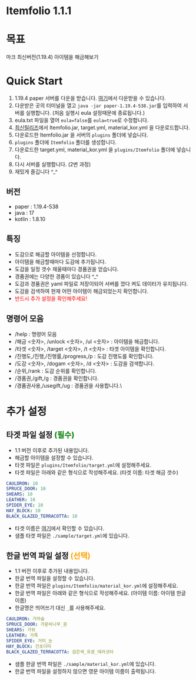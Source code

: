 # Itemfolio 1.1.1
# 목표
마크 최신버전(1.19.4) 아이템을 해금해보기

# Quick Start
1. 1.19.4 paper 서버를 다운을 받습니다. [여기](https://papermc.io/downloads/paper)에서 다운받을 수 있습니다.
2. 다운받은 곳의 터미널을 열고 `java -jar paper-1.19.4-538.jar`를 입력하여 서버를 실행합니다. (처음 실행시 eula 설정때문에 종료됩니다.)
3. eula.txt 파일을 열어 `eula=false`를 `eula=true`로 수정합니다.
4. [최신릴리즈](https://github.com/shininghyunho/Itemfolio/releases)에서 Itemfolio.jar, target.yml, material_kor.yml 을 다운로드합니다.
5. 다운로드한 Itemfolio.jar 을 서버의 `plugins` 폴더에 넣습니다.
6. `plugins` 폴더에 `Itemfolio` 폴더를 생성합니다.
7. 다운로드한 target.yml, material_kor.yml 을 `plugins/Itemfolio` 폴더에 넣습니다.
8. 다시 서버를 실행합니다. (2번 과정)
9. 재밌게 즐깁니다 ^_^

## 버전
- paper : 1.19.4-538
- java : 17
- kotlin : 1.8.10

## 특징
- 도감으로 해금할 아이템을 선정합니다.
- 아이템을 해금할때마다 도감에 추가됩니다.
- 도감을 일정 갯수 채울때마다 경품권을 얻습니다.
- 경품권에는 다양한 경품이 있습니다 ^_^
- 도감과 경품권은 yaml 파일로 저장이되어 서버를 껐다 켜도 데이터가 유지됩니다.
- 도감을 검색하여 현재 어떤 아이템이 해금되었는지 확인합니다.
- <span style="color:red">반드시 추가 설정을 확인해주세요!</span>

## 명령어 모음
- /help : 명령어 모음
- /해금 <숫자>, /unlock <숫자>, /ul <숫자> : 아이템을 해금합니다.
- /타겟 <숫자>, /target <숫자>, /t <숫자> : 타겟 아이템을 확인합니다.
- /진행도,/진행,/진행률,/progress,/p : 도감 진행도를 확인합니다.
- /도감 <숫자>, /dogam <숫자>, /d <숫자> : 도감을 검색합니다.
- /순위,/rank : 도감 순위를 확인합니다.
- /경품권,/gift,/g : 경품권을 확인합니다.
- /경품권사용,/usegift,/ug : 경품권을 사용합니다.\

# 추가 설정
## 타겟 파일 설정 <span style="color:green">(필수)</span>
- 1.1 버전 이후로 추가된 내용입니다.
- 해금할 아이템을 설정할 수 있습니다.
- 타겟 파일은 `plugins/Itemfolio/target.yml`에 설정해주세요.
- 타겟 파일은 아래와 같은 형식으로 작성해주세요. (타겟 이름: 타겟 해금 갯수)
```yaml
CAULDRON: 10
SPRUCE_DOOR: 10
SHEARS: 10
LEATHER: 10
SPIDER_EYE: 10
HAY_BLOCK: 10
BLACK_GLAZED_TERRACOTTA: 10
```
- 타겟 이름은 [여기](https://hub.spigotmc.org/javadocs/spigot/org/bukkit/Material.html)에서 확인할 수 있습니다.
- 샘플 타겟 파일은 `./sample/target.yml`에 있습니다.

## 한글 번역 파일 설정 <span style="color:orange">(선택)</span>
- 1.1 버전 이후로 추가된 내용입니다.
- 한글 번역 파일을 설정할 수 있습니다.
- 한글 번역 파일은 `plugins/Itemfolio/material_kor.yml`에 설정해주세요.
- 한글 번역 파일은 아래와 같은 형식으로 작성해주세요. (아이템 이름: 아이템 한글 이름)
- 한글명은 띄어쓰기 대신 `_`를 사용해주세요.
```yaml
CAULDRON: 가마솥
SPRUCE_DOOR: 가문비나무_문
SHEARS: 가위
LEATHER: 가죽
SPIDER_EYE: 거미_눈
HAY_BLOCK: 건초더미
BLACK_GLAZED_TERRACOTTA: 검은색_유광_테라코타
```
- 샘플 한글 번역 파일은 `./sample/material_kor.yml`에 있습니다.
- 한글 번역 파일을 설정하지 않으면 영문 아이템 이름이 출력됩니다.